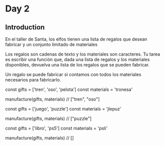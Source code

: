 # Day 2

## Introduction

En el taller de Santa, los elfos tienen una lista de regalos que desean fabricar y un conjunto limitado de materiales

Los regalos son cadenas de texto y los materiales son caracteres. Tu tarea es escribir una función que, dada una lista de regalos y los materiales disponibles, devuelva una lista de los regalos que se pueden fabricar.

Un regalo se puede fabricar si contamos con todos los materiales necesarios para fabricarlo.

const gifts = ['tren', 'oso', 'pelota']
const materials = 'tronesa'

manufacture(gifts, materials) // ["tren", "oso"]

const gifts = ['juego', 'puzzle']
const materials = 'jlepuz'

manufacture(gifts, materials) // ["puzzle"]

const gifts = ['libro', 'ps5']
const materials = 'psli'

manufacture(gifts, materials) // []

